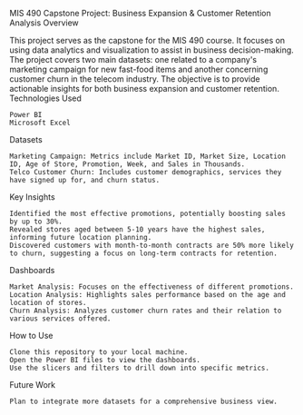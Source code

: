 MIS 490 Capstone Project: Business Expansion & Customer Retention Analysis
Overview

This project serves as the capstone for the MIS 490 course. It focuses on using data analytics and visualization to assist in business decision-making. The project covers two main datasets: one related to a company's marketing campaign for new fast-food items and another concerning customer churn in the telecom industry. The objective is to provide actionable insights for both business expansion and customer retention.
Technologies Used

    Power BI
    Microsoft Excel

Datasets

    Marketing Campaign: Metrics include Market ID, Market Size, Location ID, Age of Store, Promotion, Week, and Sales in Thousands.
    Telco Customer Churn: Includes customer demographics, services they have signed up for, and churn status.

Key Insights

    Identified the most effective promotions, potentially boosting sales by up to 30%.
    Revealed stores aged between 5-10 years have the highest sales, informing future location planning.
    Discovered customers with month-to-month contracts are 50% more likely to churn, suggesting a focus on long-term contracts for retention.

Dashboards

    Market Analysis: Focuses on the effectiveness of different promotions.
    Location Analysis: Highlights sales performance based on the age and location of stores.
    Churn Analysis: Analyzes customer churn rates and their relation to various services offered.

How to Use

    Clone this repository to your local machine.
    Open the Power BI files to view the dashboards.
    Use the slicers and filters to drill down into specific metrics.

Future Work

    Plan to integrate more datasets for a comprehensive business view.
